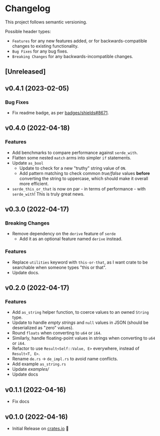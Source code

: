 # Changelog

This project follows semantic versioning.

Possible header types:

- `Features` for any new features added, or for backwards-compatible
  changes to existing functionality.
- `Bug Fixes` for any bug fixes.
- `Breaking Changes` for any backwards-incompatible changes.

## [Unreleased]
<!--
### Features
- Added a new struct `MyStruct` with the following methods:
  - `my_method()`
  - `other_method()`
-->

## v0.4.1 (2023-02-05)

### Bug Fixes

* Fix readme badge, as per [badges/shields#8671](https://github.com/badges/shields/issues/8671).

## v0.4.0 (2022-04-18)

### Features
- Add benchmarks to compare performance against `serde_with`.
- Flatten some nested `match` arms into simpler `if` statements.
- Update `as_bool`
  - Update to check for a new "truthy" string value of  `ON`.
  - Add pattern matching to check common *true/false* values **before** converting the string
    to uppercase, which should make it overall more efficient.
- `serde_this_or_that` is now on par - in terms of performance - with `serde_with`! This is
  truly great news.

## v0.3.0 (2022-04-17)

### Breaking Changes
- Remove dependency on the `derive` feature of `serde`
  - Add it as an optional feature named `derive` instead.

### Features
- Replace `utilities` keyword with `this-or-that`, as I want crate to be
 searchable when someone types "this or that".
- Update docs.

## v0.2.0 (2022-04-17)

### Features

- Add `as_string` helper function, to coerce values to an owned `String` type.
- Update to handle *empty strings* and `null` values in JSON (should be deserialized as "zero" values).
- Round `floats` when converting to `u64` or `i64`.
- Similarly, handle floating-point values in strings when converting to `u64` or `i64`.
- Refactor to use `Result<Self::Value, E>` everywhere, instead of `Result<T, E>`.
- Rename `de.rs` -> `de_impl.rs` to avoid name conflicts.
- Add example `as_string.rs`
- Update *examples/*
- Update docs

## v0.1.1 (2022-04-16)

- Fix docs

## v0.1.0 (2022-04-16)

- Initial Release on [crates.io] :tada:

[crates.io]: https://crates.io/crates/serde-this-or-that
